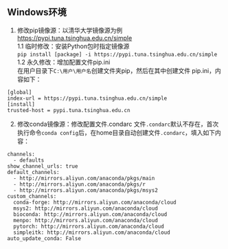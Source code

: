 ## Windows环境

1. 修改pip镜像源：以清华大学镜像源为例 https://pypi.tuna.tsinghua.edu.cn/simple  
1.1 临时修改：安装Python包时指定镜像源\
```pip install [package] -i https://pypi.tuna.tsinghua.edu.cn/simple```  
1.2 永久修改：增加配置文件pip.ini  
在用户目录下`C:\用户\用户名`创建文件夹pip，然后在其中创建文件 pip.ini，内容如下：
```
[global]
index-url = https://pypi.tuna.tsinghua.edu.cn/simple
[install]
trusted-host = pypi.tuna.tsinghua.edu.cn
```

2. 修改conda镜像源：修改配置文件.condarc
文件`.condarc`默认不存在，首次执行命令`conda config`后，在home目录自动创建文件`.condarc`，填入如下内容：
```
channels:
  - defaults
show_channel_urls: true
default_channels:
  - http://mirrors.aliyun.com/anaconda/pkgs/main
  - http://mirrors.aliyun.com/anaconda/pkgs/r
  - http://mirrors.aliyun.com/anaconda/pkgs/msys2
custom_channels:
  conda-forge: http://mirrors.aliyun.com/anaconda/cloud
  msys2: http://mirrors.aliyun.com/anaconda/cloud
  bioconda: http://mirrors.aliyun.com/anaconda/cloud
  menpo: http://mirrors.aliyun.com/anaconda/cloud
  pytorch: http://mirrors.aliyun.com/anaconda/cloud
  simpleitk: http://mirrors.aliyun.com/anaconda/cloud
auto_update_conda: False
```

